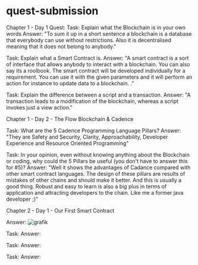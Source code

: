 # quest-submission

Chapter 1 - Day 1 
Quest:
Task: Explain what the Blockchain is in your own words
Answer: "To sum it up in a short sentence a blockchain is a database that everybody can use without restrictions. Also it is decentralised meaning that it does not belong to anybody."

Task: Explain what a Smart Contract is.
Answer: "A smart contract is a sort of interface that allows anybody to interact with a blockchain. You can also say its a roolbook. The smart contract will be developed individually for a requirement. You can use it with the given parameters and it will perform an action for instance to update data to a blockchain. ."

Task: Explain the difference between a script and a transaction.
Answer: "A transaction leads to a modification of the blockchain, whereas a script invokes just a view action."


Chapter 1 - Day 2 - The Flow Blockchain & Cadence

Task: What are the 5 Cadence Programming Language Pillars?
Answer: "They are Safety and Security, Clarity, Approachability, Developer Experience and Resource Oriented Programming"

Task: In your opinion, even without knowing anything about the Blockchain or coding, why could the 5 Pillars be useful (you don't have to answer this for #5)?
Answer: "Well it shows the advantages of Cadance compared with other smart contract languages. The design of these pillars are results of mistakes of other chains and should make it better. And this is usually a good thing. Robust and easy to learn is also a big plus in terms of application and attracting developers to the chain. Like me a former java developer ;)"


Chapter 2 - Day 1 - Our First Smart Contract

Answer:
![grafik](https://user-images.githubusercontent.com/113556003/192167397-6a1befff-c049-4912-b9d2-72015fad51db.png)


Task:
Answer:

Task:
Answer:

Task:
Answer:
